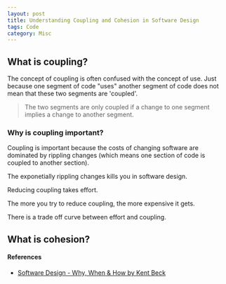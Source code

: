 ```yaml
---
layout: post
title: Understanding Coupling and Cohesion in Software Design
tags: Code 
category: Misc
---
```


## What is coupling?

The concept of coupling is often confused with the concept of use. Just because one segment of code "uses" another segment of code does not mean that these two segments are 'coupled'.

> The two segments are only coupled if a change to one segment implies a change to another segment. 

### Why is coupling important?

Coupling is important because the costs of changing software are dominated by rippling changes (which means one section of code is coupled to another section). 

The exponetially rippling changes kills you in software design. 

Reducing coupling takes effort. 

The more you try to reduce coupling, the more expensive it gets. 

There is a trade off curve between effort and coupling.

## What is cohesion?

#### References

- [Software Design - Why, When & How by Kent Beck](http://blog.markpearl.co.za/Software-Design-Why-When-How)  
